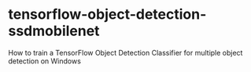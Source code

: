 # tensorflow-object-detection-ssdmobilenet
How to train a TensorFlow Object Detection Classifier for multiple object detection on Windows
